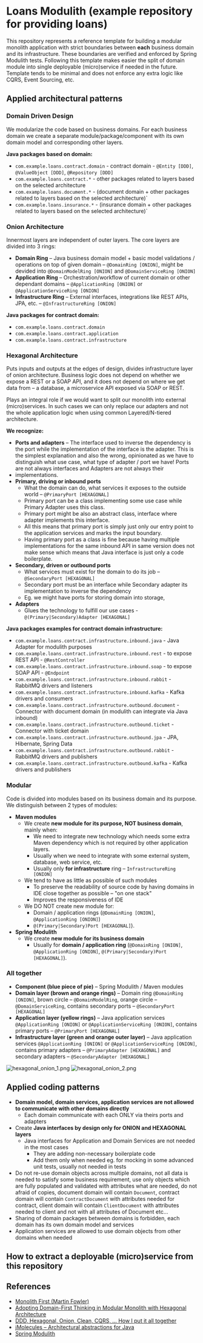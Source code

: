 # Loans Modulith (example repository for providing loans)

This repository represents a reference template for building a modular monolith application with strict boundaries
between **each** business domain and its infrastructure. These boundaries are verified and enforced by Spring Modulith
tests. Following this template makes easier the split of domain module into single deployable (micro)service if needed in the future.
Template tends to be minimal and does not enforce any extra logic like CQRS, Event Sourcing, etc.

## Applied architectural patterns

### Domain Driven Design

We modularize the code based on business domains. For each business domain we create a separate module/package/component with its
own domain model and corresponding other layers.

**Java packages based on domain:**
- `com.example.loans.contract.domain` - contract domain - `@Entity [DDD]`, `@ValueObject [DDD]`, `@Repository [DDD]`
- `com.example.loans.contract.*` - other packages related to layers based on the selected architecture
- `com.example.loans.document.*` - (document domain + other packages related to layers based on the selected architecture)`
- `com.example.loans.insurance.*` - (insurance domain + other packages related to layers based on the selected architecture)`

### Onion Architecture

Innermost layers are independent of outer layers. The core layers are divided into 3 rings:
- **Domain Ring** – Java business domain model + basic model validations / operations on top of given domain – `@DomainRing [ONION]`,
  might be devided into `@DomainModelRing [ONION]` and `@DomainServiceRing [ONION]`
- **Application Ring** – Orchestration/workflow of current domain or other dependant domains – `@ApplicationRing [ONION]` or `@ApplicationServiceRing [ONION]`
- **Infrastructure Ring** – External interfaces, integrations like REST APIs, JPA, etc. – `@InfrastructureRing [ONION]`

**Java packages for contract domain:**
- `com.example.loans.contract.domain`
- `com.example.loans.contract.application`
- `com.example.loans.contract.infrastructure`

### Hexagonal Architecture

Puts inputs and outputs at the edges of design, divides infrastructure layer of onion architecture. 
Business logic does not depend on whether we expose a REST or a SOAP API, and it does not depend on where we get data
from – a database, a microservice API exposed via SOAP or REST.

Plays an integral role if we would want to split our monolith into external (micro)services. In such cases we
can only replace our adapters and not the whole application logic when using common Layered/N-tiered architecture.

**We recognize:**
- **Ports and adapters** – The interface used to inverse the dependency is the port while the implementation of the
  interface is the adapter. This is the simplest explanation and also the wrong, opinionated as we have to distinguish
  what use case, what type of adapter / port we have! Ports are not always interfaces and Adapters are not always their 
- implementations.
- **Primary, driving or inbound ports**
  - What the domain can do, what services it exposes to the outside world – `@PrimaryPort [HEXAGONAL]`
  - Primary port can be a class implementing some use case while Primary Adapter uses this class.
  - Primary port might be also an abstract class, interface where adapter implements this interface.
  - All this means that primary port is simply just only our entry point to the application services and marks the input boundary.
  - Having primary port as a class is fine because having multiple implementations for the same inbound API in same version
    does not make sense which means that Java interface is just only a code boilerplate.
- **Secondary, driven or outbound ports** 
  - What services must exist for the domain to do its job – `@SecondaryPort [HEXAGONAL]`
  - Secondary port must be an interface while Secondary adapter its implementation to inverse the dependency
  - Eg. we might have ports for storing domain into storage, 
- **Adapters**
  - Glues the technology to fulfill our use cases - `@(Primary|Secondary)Adapter [HEXAGONAL]`

**Java packages examples for contract domain infrastructure:**
- `com.example.loans.contract.infrastructure.inbound.java` - Java Adapter for modulith purposes
- `com.example.loans.contract.infrastructure.inbound.rest` - to expose REST API - `@RestController`
- `com.example.loans.contract.infrastructure.inbound.soap` - to expose SOAP API - `@Endpoint`
- `com.example.loans.contract.infrastructure.inbound.rabbit` - RabbitMQ drivers and listeners
- `com.example.loans.contract.infrastructure.inbound.kafka` - Kafka drivers and consumers
- `com.example.loans.contract.infrastructure.outbound.document` - Connector with document domain (in modulith can integrate via Java inbound)
- `com.example.loans.contract.infrastructure.outbound.ticket` - Connector with ticket domain
- `com.example.loans.contract.infrastructure.outbound.jpa` - JPA, Hibernate, Spring Data
- `com.example.loans.contract.infrastructure.outbound.rabbit` - RabbitMQ drivers and publishers
- `com.example.loans.contract.infrastructure.outbound.kafka` - Kafka drivers and publishers

### Modular

Code is divided into modules based on its business domain and its purpose. We distinguish between 2 types of modules:
- **Maven modules**
    - We create **new module for its purpose, NOT business domain**, mainly when:
        - We need to integrate new technology which needs some extra Maven dependency which is not required by other application layers.
        - Usually when we need to integrate with some external system, database, web service, etc.
        - Usually only **for infrastructure** ring – `InfrastructureRing [ONION]`
    - We tend to have as little as possible of such modules
        - To preserve the readability of source code by having domains in IDE close together as possible – "on one stack"
        - Improves the responsiveness of IDE
    - We DO NOT create new module for:
        - Domain / application rings (`@DomainRing [ONION]`, `@ApplicationRing [ONION]`)
        -  `@(Primary|Secondary)Port [HEXAGONAL]`).
- **Spring Modulith**
    - We create **new module for its business domain**
        - Usually for **domain / application ring** (`@DomainRing [ONION]`, `@ApplicationRing [ONION]`, `@(Primary|Secondary)Port [HEXAGONAL]`).

### All together
- **Component (blue piece of pie)** – Spring Modulith / Maven modules
- **Domain layer (brown and orange rings)** – Domain ring `@DomainRing [ONION]`, brown circle – `@DomainModelRing`,
  orange circle – `@DomainServiceRing`, contains secondary ports – `@SecondaryPort [HEXAGONAL]`
- **Application layer (yellow rings)** – Java application services `@ApplicationRing [ONION]` or `@ApplicationServiceRing [ONION]`,
  contains primary ports – `@PrimaryPort [HEXAGONAL]`
- **Infrastructure layer (green and orange outer layer)** – Java application services `@ApplicationRing [ONION]` or `@ApplicationServiceRing [ONION]`,
  contains primary adapters – `@PrimaryAdapter [HEXAGONAL]` and secondary adapters – `@SecondaryAdapter [HEXAGONAL]`

![hexagonal_onion_1.png](hexagonal_onion_1.png)
![hexagonal_onion_2.png](hexagonal_onion_2.png)

## Applied coding patterns

- **Domain model, domain services, application services are not allowed to communicate with other domains directly**
  - Each domain communicate with each ONLY via theirs ports and adapters
- Create **Java interfaces by design only for ONION and HEXAGONAL layers**
    - Java interfaces for Application and Domain Services are not needed in the most cases
        - They are adding non-necessary boilerplate code
        - Add them only when needed eg. for mocking in some advanced unit tests, usually not needed in tests
- Do not re-use domain objects across multiple domains, not all data is needed to satisfy some business requirement,
  use only objects which are fully populated and validated with attributes what are needed, do not afraid of copies,
  document domain will contain `Document`, contract domain will contain `ContractDocument` with attributes needed for contract,
  client domain will contain `ClientDocument` with attributes needed to client and not with all attributes of Document etc...
- Sharing of domain packages between domains is forbidden, each domain has its own domain model and services
- Application services are allowed to use domain objects from other domains when needed

## How to extract a deployable (micro)service from this repository


## References
- [Monolith First (Martin Fowler)](https://martinfowler.com/bliki/MonolithFirst.html)
- [Adopting Domain-First Thinking in Modular Monolith with Hexagonal Architecture](https://itnext.io/adopting-domain-first-thinking-in-modular-monolith-with-hexagonal-architecture-f9e4921ac18d?sk=9364f2aac410c7b72e75e189bfa240e9)
- [DDD, Hexagonal, Onion, Clean, CQRS, … How I put it all together](https://herbertograca.com/2017/11/16/explicit-architecture-01-ddd-hexagonal-onion-clean-cqrs-how-i-put-it-all-together/)
- [jMolecules – Architectural abstractions for Java](https://github.com/xmolecules/jmolecules)
- [Spring Modulith](https://docs.spring.io/spring-modulith/reference/index.html)